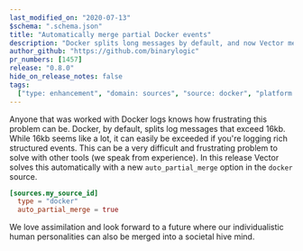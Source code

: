 ```yaml
---
last_modified_on: "2020-07-13"
$schema: ".schema.json"
title: "Automatically merge partial Docker events"
description: "Docker splits long messages by default, and now Vector merges them back for you"
author_github: "https://github.com/binarylogic"
pr_numbers: [1457]
release: "0.8.0"
hide_on_release_notes: false
tags:
  ["type: enhancement", "domain: sources", "source: docker", "platform: docker"]
---
```


Anyone that was worked with Docker logs knows how frustrating this problem
can be. Docker, by default, splits log messages that exceed 16kb. While 16kb
seems like a lot, it can easily be exceeded if you're logging rich structured
events. This can be a very difficult and frustrating problem to solve with
other tools (we speak from experience). In this release Vector solves this
automatically with a new `auto_partial_merge` option in the `docker` source.

```toml title="vector.toml"
[sources.my_source_id]
  type = "docker"
  auto_partial_merge = true
```

We love assimilation and look forward to a future where our individualistic
human personalities can also be merged into a societal hive mind.


